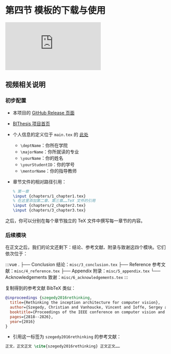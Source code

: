 # 第四节 模板的下载与使用

<div id="embed-video">
  <iframe src="https://player.bilibili.com/player.html?aid=925350795&bvid=BV1GT4y1V78d&cid=181709301&page=5&high_quality=1" scrolling="no" border="0" frameborder="no" framespacing="0" allowfullscreen="true" ></iframe>
</div>

## 视频相关说明

### 初步配置

- 本项目的 [GitHub Release 页面](https://github.com/BITNP/BIThesis/releases/)
- [BIThesis 项目首页](https://github.com/BITNP/BIThesis)
- 个人信息的定义位于 `main.tex` 的 [此处](https://github.com/BITNP/BIThesis/blob/main/templates/undergraduate-thesis/main.tex#L63-L70)
  - `\deptName`：你所在学院
  - `\majorName`：你所就读的专业
  - `\yourName`：你的姓名
  - `\yourStudentID`：你的学号
  - `\mentorName`：你的指导教师
- 章节文件的相对路径引用：

  ```latex
  % 第一章
  \input {chapters/1_chapter1.tex}
  % 在这里添加第二章、第三章……TeX 文件的引用
  \input {chapters/2_chapter2.tex}
  \input {chapters/3_chapter3.tex}
  ```

之后，你可以分别在每个章节独立的 TeX 文件中撰写每一章节的内容。

### 后续模块

在正文之后，我们的论文还剩下：结论、参考文献、附录与致谢这四个模块。它们依次位于：

:::vue
.
├── Conclusion 结论：`misc/3_conclusion.tex`
├── Reference 参考文献：`misc/4_reference.tex`
├── Appendix 附录：`misc/5_appendix.tex`
└── Acknowledgements 致谢：`misc/6_acknowledgements.tex`
:::

复制得到的参考文献 BibTeX 类似：

```bibtex
@inproceedings {szegedy2016rethinking,
  title={Rethinking the inception architecture for computer vision},
  author={Szegedy, Christian and Vanhoucke, Vincent and Ioffe, Sergey and Shlens, Jon and Wojna, Zbigniew},
  booktitle={Proceedings of the IEEE conference on computer vision and pattern recognition},
  pages={2818--2826},
  year={2016}
}
```

- 引用这一标签为 `szegedy2016rethinking` 的参考文献：

```latex
正文，正文正文 \cite{szegedy2016rethinking} 正文正文……
```
